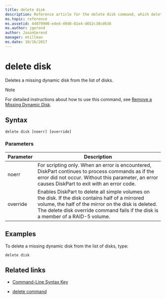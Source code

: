 ```yaml
---
title: delete disk
description: Reference article for the delete disk command, which deletes a missing dynamic disk from the list of disks.
ms.topic: reference
ms.assetid: 44079900-e4ed-49d0-81e4-d652c38cd636
ms.author: jgerend
author: JasonGerend
manager: mtillman
ms.date: 10/16/2017
---
```


# delete disk

Deletes a missing dynamic disk from the list of disks.

> [!NOTE]
> For detailed instructions about how to use this command, see [Remove a Missing Dynamic Disk](/previous-versions/windows/it-pro/windows-server-2008-r2-and-2008/cc753029(v=ws.11)).

## Syntax

```
delete disk [noerr] [override]
```

### Parameters

| Parameter | Description |
| --------- | ----------- |
| noerr | For scripting only. When an error is encountered, DiskPart continues to process commands as if the error did not occur. Without this parameter, an error causes DiskPart to exit with an error code. |
| override | Enables DiskPart to delete all simple volumes on the disk. If the disk contains half of a mirrored volume, the half of the mirror on the disk is deleted. The delete disk override command fails if the disk is a member of a RAID-5 volume. |

## Examples

To delete a missing dynamic disk from the list of disks, type:

```
delete disk
```

## Related links

- [Command-Line Syntax Key](command-line-syntax-key.md)

- [delete command](delete.md)
